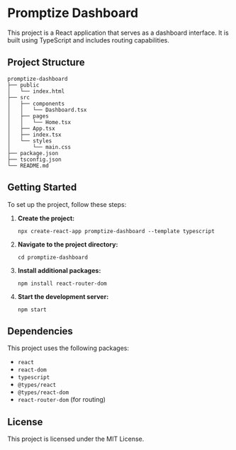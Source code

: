 # Promptize Dashboard

This project is a React application that serves as a dashboard interface. It is built using TypeScript and includes routing capabilities.

## Project Structure

```
promptize-dashboard
├── public
│   └── index.html
├── src
│   ├── components
│   │   └── Dashboard.tsx
│   ├── pages
│   │   └── Home.tsx
│   ├── App.tsx
│   ├── index.tsx
│   └── styles
│       └── main.css
├── package.json
├── tsconfig.json
└── README.md
```

## Getting Started

To set up the project, follow these steps:

1. **Create the project:**
   ```
   npx create-react-app promptize-dashboard --template typescript
   ```

2. **Navigate to the project directory:**
   ```
   cd promptize-dashboard
   ```

3. **Install additional packages:**
   ```
   npm install react-router-dom
   ```

4. **Start the development server:**
   ```
   npm start
   ```

## Dependencies

This project uses the following packages:

- `react`
- `react-dom`
- `typescript`
- `@types/react`
- `@types/react-dom`
- `react-router-dom` (for routing)

## License

This project is licensed under the MIT License.
